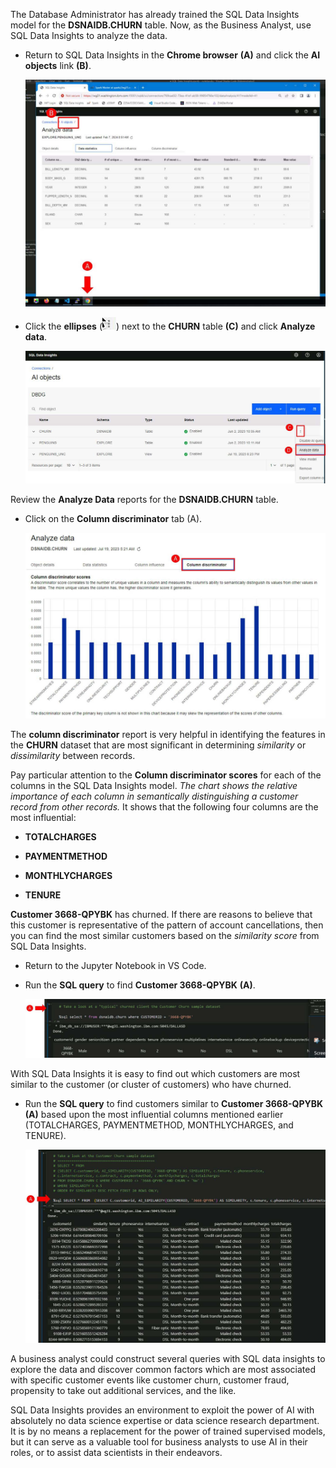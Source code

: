 The Database Administrator has already trained the SQL Data Insights model for the **DSNAIDB.CHURN** table. Now, as the Business Analyst, use SQL Data Insights to analyze the data.

- Return to SQL Data Insights in the **Chrome browser** **(A)** and click the **AI objects** link **(B)**. 
  
    ![](_attachments/baSQLDI.jpg)

- Click the **ellipses** (![](../DBA/_attachments/ellipses.png)) next to the **CHURN** table **(C)** and click **Analyze data**.

    ![](_attachments/baChurn2.jpg)

Review the **Analyze Data** reports for the **DSNAIDB.CHURN** table.

- Click on the **Column discriminator** tab (A).

    ![](_attachments/baChurnDiscriminator.jpg)

The **column discriminator** report is very helpful in identifying the features in the **CHURN** dataset that are most significant in determining *similarity* or *dissimilarity* between records.

Pay particular attention to the **Column discriminator scores** for each of the columns in the SQL Data Insights model. *The chart shows the relative importance of each column in semantically distinguishing a customer record from other records.* It shows that the following four columns are the most influential:

- **TOTALCHARGES**

- **PAYMENTMETHOD**

- **MONTHLYCHARGES**

- **TENURE**

**Customer 3668-QPYBK** has churned. If there are reasons to believe that this customer is representative of the pattern of account cancellations, then you can find the most similar customers based on the *similarity score* from SQL Data Insights.

- Return to the Jupyter Notebook in VS Code.
- Run the **SQL query** to find **Customer 3668-QPYBK** **(A)**.

    ![](_attachments/baChurnCustomer3668-QPYBK.jpg)

With SQL Data Insights it is easy to find out which customers are most similar to the customer (or cluster of customers) who have churned.

- Run the **SQL query** to find customers similar to **Customer 3668-QPYBK** **(A)** based upon the most influential columns mentioned earlier (TOTALCHARGES, PAYMENTMETHOD, MONTHLYCHARGES, and TENURE).

    ![](_attachments/baSimilarTo3668-QPYBK.jpg)

A business analyst could construct several queries with SQL data insights to explore the data and discover common factors which are most associated with specific customer events like customer churn, customer fraud, propensity to take out additional services, and the like.

SQL Data Insights provides an environment to exploit the power of AI with absolutely no data science expertise or data science research department. It is by no means a replacement for the power of trained supervised models, but it can serve as a valuable tool for business analysts to use AI in their roles, or to assist data scientists in their endeavors.